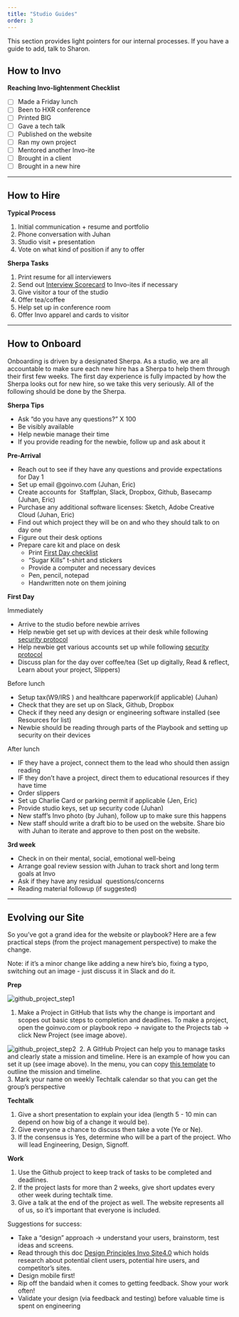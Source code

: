 ```yaml
---
title: "Studio Guides"
order: 3
---
```


This section provides light pointers for our internal processes. If you have a guide to add, talk to Sharon.  


## How to Invo

**Reaching Invo-lightenment Checklist**

- [ ] Made a Friday lunch
- [ ] Been to HXR conference
- [ ] Printed BIG
- [ ] Gave a tech talk
- [ ] Published on the website
- [ ] Ran my own project
- [ ] Mentored another Invo-ite
- [ ] Brought in a client
- [ ] Brought in a new hire

* * *

## How to Hire

**Typical Process**

1. Initial communication + resume and portfolio  
2. Phone conversation with Juhan
3. Studio visit + presentation  
4. Vote on what kind of position if any to offer


**Sherpa Tasks**

1. Print resume for all interviewers
2. Send out [Interview Scorecard](https://docs.google.com/forms/d/1iA4yVcNn9qjzWoAqiNdEzm-y0qX2o9PY2hgFvhbVH2Y/edit) to Invo-ites if necessary
3. Give visitor a tour of the studio
4. Offer tea/coffee
5. Help set up in conference room
6. Offer Invo apparel and cards to visitor

* * *

## How to Onboard

Onboarding is driven by a designated Sherpa. As a studio, we are all accountable to make sure each new hire has a Sherpa to help them through their first few weeks. The first day experience is fully impacted by how the Sherpa looks out for new hire, so we take this very seriously. All of the following should be done by the Sherpa.



**Sherpa Tips**

- Ask “do you have any questions?” X 100  
- Be visibly available  
- Help newbie manage their time
- If you provide reading for the newbie, follow up and ask about it


**Pre-Arrival**

- Reach out to see if they have any questions and provide expectations for Day 1
- Set up email @goinvo.com (Juhan, Eric)
- Create accounts for  Staffplan, Slack, Dropbox, Github, Basecamp (Juhan, Eric)
- Purchase any additional software licenses: Sketch, Adobe Creative Cloud (Juhan, Eric)
- Find out which project they will be on and who they should talk to on day one  
- Figure out their desk options
- Prepare care kit and place on desk
    - Print [First Day checklist](https://docs.google.com/a/wecreategoodness.com/document/d/1SQnsgDSyZPfz6K_YjD3DaWAbZMLWytilcMMGQIWdifk/edit?usp=sharing)
    - “Sugar Kills” t-shirt and stickers
    - Provide a computer and necessary devices
    - Pen, pencil, notepad
    - Handwritten note on them joining



**First Day**

Immediately

- Arrive to the studio before newbie arrives  
- Help newbie get set up with devices at their desk while following [security protocol](https://docs.google.com/document/d/1U7QLWaDSa9Sga1HfOElUdLRXhxXRDJ-MQVOOghNscoI/edit#)
- Help newbie get various accounts set up while following [security protocol](https://docs.google.com/document/d/1U7QLWaDSa9Sga1HfOElUdLRXhxXRDJ-MQVOOghNscoI/edit#)
- Discuss plan for the day over coffee/tea (Set up digitally, Read & reflect, Learn about your project, Slippers)

Before lunch  

- Setup tax(W9/IRS ) and healthcare paperwork(if applicable) (Juhan)
- Check that they are set up on Slack, Github, Dropbox
- Check if they need any design or engineering software installed (see Resources for list)
- Newbie should be reading through parts of the Playbook and setting up security on their devices

After lunch

- IF they have a project, connect them to the lead who should then assign reading
- IF they don’t have a project, direct them to educational resources if they have time
- Order slippers
- Set up Charlie Card or parking permit if applicable (Jen, Eric)
- Provide studio keys, set up security code (Juhan)
- New staff’s Invo photo (by Juhan), follow up to make sure this happens
- New staff should write a draft bio to be used on the website. Share bio with Juhan to iterate and approve to then post on the website.

**3rd week**

- Check in on their mental, social, emotional well-being
- Arrange goal review session with Juhan to track short and long term goals at Invo
- Ask if they have any residual  questions/concerns
- Reading material followup (if suggested)

* * *

## Evolving our Site

So you’ve got a grand idea for the website or playbook? Here are a few practical steps (from the project management perspective) to make the change.


Note: if it’s a minor change like adding a new hire’s bio, fixing a typo, switching out an image - just discuss it in Slack and do it.


**Prep**

![github_project_step1](/images/github_project_step1.png)
1. Make a Project in GitHub that lists why the change is important and scopes out basic steps to completion and deadlines. To make a project, open the goinvo.com or playbook repo → navigate to the Projects tab → click New Project (see image above). 

![github_project_step2](/images/github_project_step2.png) 
2. A GitHub Project can help you to manage tasks and clearly state a mission and timeline. Here is an example of how you can set it up (see image above). In the menu, you can copy [this template](https://docs.google.com/a/wecreategoodness.com/document/d/1qmDXJV_pXpLQkgXlMtDXXw2HUvmvqilbp-RMzBNZLD4/edit?usp=sharing) to outline the mission and timeline.  
3. Mark your name on weekly Techtalk calendar so that you can get the group’s perspective


**Techtalk**

1. Give a short presentation to explain your idea (length 5 - 10 min can depend on how big of a change it would be).
2.  Give everyone a chance to discuss then take a vote (Ye or Ne).
3. If the consensus is Yes, determine who will be a part of the project. Who will lead Engineering, Design, Signoff.  


**Work**

1. Use the Github project to keep track of tasks to be completed and deadlines.  
2. If the project lasts for more than 2 weeks, give short updates every other week during techtalk time.
3.  Give a talk at the end of the project as well. The website represents all of us, so it’s important that everyone is included.  


Suggestions for success:

- Take a “design” approach → understand your users, brainstorm, test ideas and screens.  
- Read through this doc [Design Principles Invo Site4.0](https://docs.google.com/a/wecreategoodness.com/document/d/18NHIlAlyYU54HeGCCdGCPAfDWHDV_LeE9I4naqyjFeA/edit?usp=sharing) which holds research about potential client users, potential hire users, and competitor’s sites.
- Design mobile first!  
- Rip off the bandaid when it comes to getting feedback. Show your work often!  
- Validate your design (via feedback and testing) before valuable time is spent on engineering
